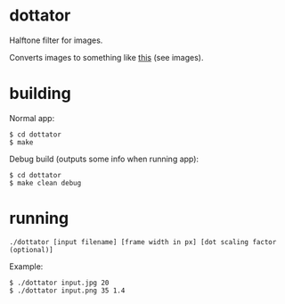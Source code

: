 # dottator
Halftone filter for images.

Converts images to something like [this](https://en.wikipedia.org/wiki/Halftone) (see images).

# building
Normal app:
```
$ cd dottator
$ make
```

Debug build (outputs some info when running app):
```
$ cd dottator
$ make clean debug
```

# running
```
./dottator [input filename] [frame width in px] [dot scaling factor (optional)]
```

Example:
```
$ ./dottator input.jpg 20
$ ./dottator input.png 35 1.4
```
